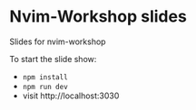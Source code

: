 # Nvim-Workshop slides
Slides for nvim-workshop

To start the slide show:

- `npm install`
- `npm run dev`
- visit http://localhost:3030
